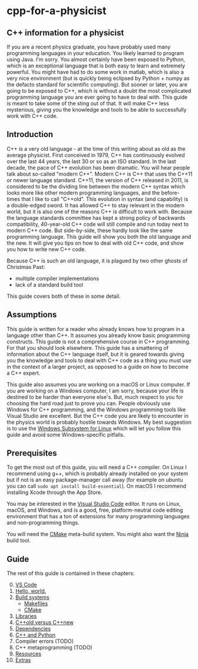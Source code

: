 # cpp-for-a-physicist

## C++ information for a physicist

If you are a recent physics graduate, you have probably used many programming languages in your
education. You likely learned to program using Java. I'm sorry. You almost certainly have been
exposed to Python, which is an exceptional language that is both easy to learn and extremely
powerful. You might have had to do some work in matlab, which is also a very nice environment (but
is quickly being eclipsed by Python + numpy as the defacto standard for scientific computing). But
sooner or later, you are going to be exposed to C++, which is without a doubt the most complicated
programming language you are ever going to have to deal with. This guide is meant to take some of
the sting out of that. It will make C++ less mysterious, giving you the knowledge and tools to be
able to successfully work with C++ code.

## Introduction

C++ is a very old language - at the time of this writing about as old as the average physicist.
First conceived in 1979, C++ has continuously evolved over the last 44 years, the last 30 or so as
an ISO standard. In the last decade, the pace of C++ evolution has been dramatic. You will hear
people talk about so-called "modern C++". Modern C++ is C++ that uses the C++11 or newer language
standard. C++11, the version of C++ released in 2011, is considered to be the dividing line between
the modern C++ syntax which looks more like other modern programming languages, and the
before-times that I like to call "C++old". This evolution in syntax (and capability) is a
double-edged sword. It has allowed C++ to stay relevant in the modern world, but it is also one of
the reasons C++ is difficult to work with. Because the language standards committee has kept a
strong policy of backwards compatibility, 40-year-old C++ code will still compile and run today next
to modern C++ code. But side-by-side, these hardly look like the same programming language. This
guide will show you both the old language and the new. It will give you tips on how to deal with old
C++ code, and show you how to write new C++ code.

Because C++ is such an old language, it is plagued by two other ghosts of Christmas Past:
- multiple compiler implementations
- lack of a standard build tool

This guide covers both of these in some detail.

## Assumptions

This guide is written for a reader who already knows how to program in a language other than C++. It
assumes you already know basic programming constructs. This guide is not a comprehensive course in
C++ programming. For that you should look elsewhere. This guide has a smattering of information
about the C++ language itself, but it is geared towards giving you the knowledge and tools to deal
with C++ code as a thing you must use in the context of a larger project, as opposed to a guide on
how to become a C++ expert.

This guide also assumes you are working on a macOS or Linux computer. If you are working on a
Windows computer, I am sorry, because your life is destined to be harder than everyone else's. But,
much respect to you for choosing the hard road just to prove you can. People obviously use Windows
for C++ programming, and the Windows programming tools like Visual Studio are excellent. But the
C++ code you are likely to encounter in the physics world is probably hostile towards Windows. My
best suggestion is to use the [Windows Subsystem for Linux](https://learn.microsoft.com/en-us/windows/wsl/about)
which will let you follow this guide and avoid some Windows-specific pitfalls.

## Prerequisites

To get the most out of this guide, you will need a C++ compiler. On Linux I recommend using g++,
which is probably already installed on your system but if not is an easy package-manager call away
(for example on ubuntu you can call `sudo apt install build-essential`). On macOS I recommend
installing Xcode through the App Store.

You may be interested in the [Visual Studio Code](https://code.visualstudio.com/) editor. It runs on
Linux, macOS, and Windows, and is a good, free, platform-neutral code editing environment that has a
ton of extensions for many programming languages and non-programming things.

You will need the [CMake](https://cmake.org/) meta-build system. You might also want the
[Ninja](https://ninja-build.org/) build tool.

## Guide

The rest of this guide is contained in these chapters:

0. [VS Code](00-vscode/README.md)
1. [Hello, world.](01-hello-world/README.md)
2. [Build systems](02-build-systems/README.md)
   - [Makefiles](02-build-systems/make/README.md)
   - [CMake](02-build-systems/cmake/README.md)
3. [Libraries](03-libraries/README.md)
4. [C++old versus C++new](04-old-vs-new/README.md)
5. [Dependencies](05-dependencies/README.md)
6. [C++ and Python](06-python/README.md)
7. Compiler errors (TODO)
8. C++ metaprogramming (TODO)
9. [Resources](09-resources/README.md)
10. [Extras](10-extra/README.md)




